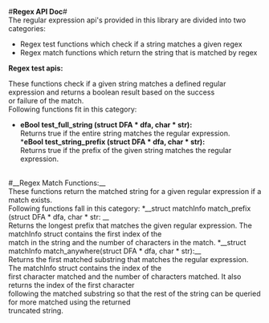   #__Regex API Doc__#<br />
The regular expression api's provided in this library are divided into two categories:
* Regex test functions which check if a string matches a given regex
* Regex match functions which return the string that is matched by regex<br />

__Regex test apis:__<br />

These functions check if a given string matches a defined regular expression and returns a boolean result based on the success<br />
or failure of the match.<br />
Following functions fit in this category:
  * __eBool test_full_string (struct DFA * dfa, char * str):__<br />
    Returns true if the entire string matches the regular expression.<br />
  *__eBool test_string_prefix (struct DFA * dfa, char * str):__<br />
    Returns true if the prefix of the given string matches the regular expression.<br />
<br />
#__Regex Match Functions:__<br />
These functions return the matched string for a given regular expression if a match exists.<br />
Following functions fall in this category:
 *__struct matchInfo match_prefix (struct DFA * dfa, char * str: __<br />
    Returns the longest prefix that matches the given regular expression. The matchInfo struct contains the first index of the<br />match in the string and the number of characters in the match.
 *__struct matchInfo match_anywhere(struct DFA * dfa, char * str):__ <br />
    Returns the first matched substring that matches the regular expression. The matchInfo struct contains the index of the<br /> first character matched and the number of characters matched. It also returns the index of the first character <br /> following the matched substring so that the rest of the string can be queried for more matched using the returned<br /> truncated string. <br />


